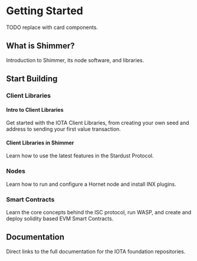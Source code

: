 # Getting Started

TODO replace with card components.

## What is Shimmer?

Introduction to Shimmer, its node software, and libraries.

## Start Building

### Client Libraries

#### Intro to Client Libraries

Get started with the IOTA Client Libraries, from creating your own seed and address to sending your first value
transaction.

#### Client Libraries in Shimmer

Learn how to use the latest features in the Stardust Protocol.

### Nodes

Learn how to run and configure a Hornet node and install INX plugins.

### Smart Contracts

Learn the core concepts behind the ISC protocol, run WASP, and create and deploy solidity based EVM Smart Contracts. 

## Documentation

Direct links to the full documentation for the IOTA foundation repositories.